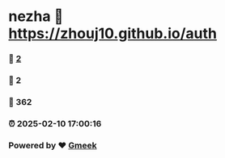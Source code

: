 # nezha :link: https://zhouj10.github.io/auth 
### :page_facing_up: [2](https://zhouj10.github.io/auth/tag.html) 
### :speech_balloon: 2 
### :hibiscus: 362 
### :alarm_clock: 2025-02-10 17:00:16 
### Powered by :heart: [Gmeek](https://github.com/Meekdai/Gmeek)

